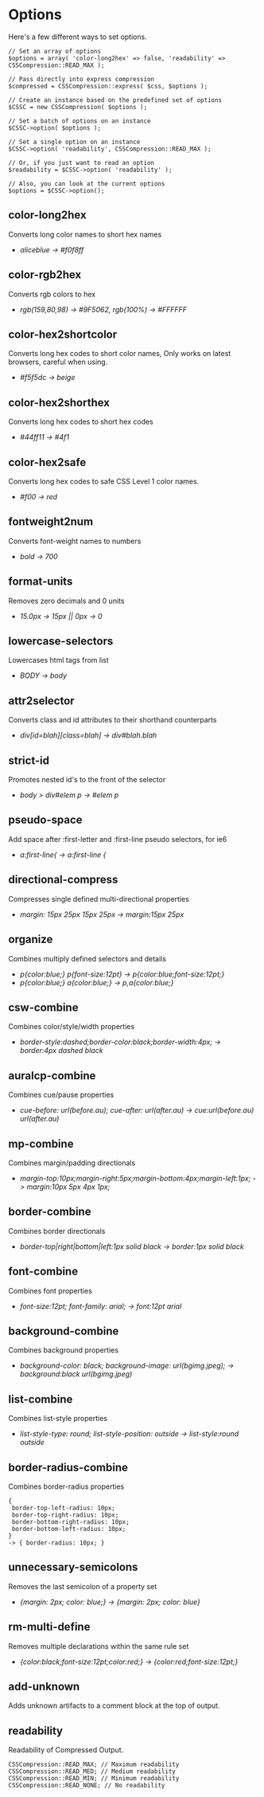 Options
=======

Here's a few different ways to set options.

	// Set an array of options
	$options = array( 'color-long2hex' => false, 'readability' => CSSCompression::READ_MAX );

	// Pass directly into express compression
	$compressed = CSSCompression::express( $css, $options );

	// Create an instance based on the predefined set of options
	$CSSC = new CSSCompression( $options );

	// Set a batch of options on an instance
	$CSSC->option( $options );

	// Set a single option on an instance
	$CSSC->option( 'readability', CSSCompression::READ_MAX );

	// Or, if you just want to read an option
	$readability = $CSSC->option( 'readability' );

	// Also, you can look at the current options
	$options = $CSSC->option();


color-long2hex
--------------

Converts long color names to short hex names

 - *aliceblue -> #f0f8ff*


color-rgb2hex
-------------

Converts rgb colors to hex

 - *rgb(159,80,98) -> #9F5062, rgb(100%) -> #FFFFFF*


color-hex2shortcolor
--------------------

Converts long hex codes to short color names, Only works on latest browsers, careful when using.

 - *#f5f5dc -> beige*


color-hex2shorthex
------------------

Converts long hex codes to short hex codes

 - *#44ff11 -> #4f1*


color-hex2safe
--------------------

Converts long hex codes to safe CSS Level 1 color names.

 - *#f00 -> red*


fontweight2num
--------------

Converts font-weight names to numbers

 - *bold -> 700*


format-units
------------

Removes zero decimals and 0 units

 - *15.0px -> 15px || 0px -> 0*


lowercase-selectors
-------------------

Lowercases html tags from list

 - *BODY -> body*


attr2selector
-------------

Converts class and id attributes to their shorthand counterparts

 - *div[id=blah][class=blah] -> div#blah.blah*


strict-id
---------

Promotes nested id's to the front of the selector

 - *body > div#elem p -> #elem p*


pseudo-space
------------

Add space after :first-letter and :first-line pseudo selectors, for ie6

 - *a:first-line{ -> a:first-line {*


directional-compress
--------------------

Compresses single defined multi-directional properties

 - *margin: 15px 25px 15px 25px -> margin:15px 25px*


organize
--------

Combines multiply defined selectors and details

 - *p{color:blue;} p{font-size:12pt} -> p{color:blue;font-size:12pt;}*
 - *p{color:blue;} a{color:blue;} -> p,a{color:blue;}*



csw-combine
-----------

Combines color/style/width properties

 - *border-style:dashed;border-color:black;border-width:4px; -> border:4px dashed black*


auralcp-combine
---------------

Combines cue/pause properties

 - *cue-before: url(before.au); cue-after: url(after.au) -> cue:url(before.au) url(after.au)*


mp-combine
----------

Combines margin/padding directionals

 - *margin-top:10px;margin-right:5px;margin-bottom:4px;margin-left:1px; -> margin:10px 5px 4px 1px;*


border-combine
--------------

Combines border directionals

 - *border-top|right|bottom|left:1px solid black -> border:1px solid black*


font-combine
------------

Combines font properties

 - *font-size:12pt; font-family: arial; -> font:12pt arial*


background-combine
------------------

Combines background properties

 - *background-color: black; background-image: url(bgimg.jpeg); -> background:black url(bgimg.jpeg)*


list-combine
------------

Combines list-style properties

 - *list-style-type: round; list-style-position: outside -> list-style:round outside*


border-radius-combine
---------------------

Combines border-radius properties

	{
	 border-top-left-radius: 10px;
	 border-top-right-radius: 10px;
	 border-bottom-right-radius: 10px;
	 border-bottom-left-radius: 10px;
	}
	-> { border-radius: 10px; }


unnecessary-semicolons
---------------------- 

Removes the last semicolon of a property set

 - *{margin: 2px; color: blue;} -> {margin: 2px; color: blue}*


rm-multi-define
---------------

Removes multiple declarations within the same rule set

 - *{color:black;font-size:12pt;color:red;} -> {color:red;font-size:12pt;}*


add-unknown
-----------

Adds unknown artifacts to a comment block at the top of output.


readability
-----------

Readability of Compressed Output.

	CSSCompression::READ_MAX; // Maximum readability
	CSSCompression::READ_MED; // Medium readability
	CSSCompression::READ_MIN; // Minimum readability
	CSSCompression::READ_NONE; // No readability
